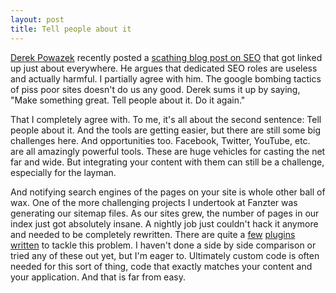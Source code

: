 ```yaml
---
layout: post
title: Tell people about it
---
```


[Derek Powazek](http://powazek.com) recently posted a [scathing blog post on SEO](http://powazek.com/posts/2090) that got linked up just about everywhere.  He argues that dedicated SEO roles are useless and actually harmful.  I partially agree with him.  The google bombing tactics of piss poor sites doesn't do us any good.  Derek sums it up by saying, "Make something great. Tell people about it. Do it again."

That I completely agree with.  To me, it's all about the second sentence: Tell people about it.  And the tools are getting easier, but there are still some big challenges here.  And opportunities too.  Facebook, Twitter, YouTube, etc. are all amazingly powerful tools.  These are huge vehicles for casting the net far and wide.  But integrating your content with them can still be a challenge, especially for the layman.

And notifying search engines of the pages on your site is whole other ball of wax.  One of the more challenging projects I undertook at Fanzter was generating our sitemap files.  As our sites grew, the number of pages in our index just got absolutely insane.  A nightly job just couldn't hack it anymore and needed to be completely rewritten.  There are quite a [few](http://github.com/adamsalter/sitemap_generator-plugin) [plugins](http://github.com/alexrabarts/big_sitemap) [written](http://github.com/ktlacaelel/sitemaps) to tackle this problem.   I haven't done a side by side comparison or tried any of these out yet, but I'm eager to.  Ultimately custom code is often needed for this sort of thing, code that exactly matches your content and your application.  And that is far from easy.
